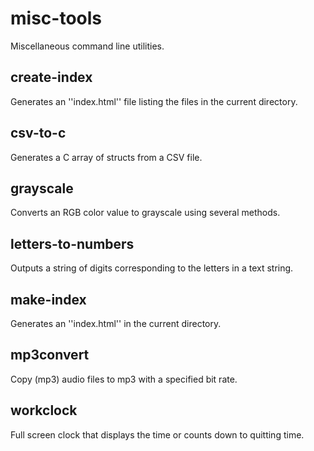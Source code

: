 misc-tools
==========

Miscellaneous command line utilities.

create-index
------------
Generates an ''index.html'' file listing the files in the current directory.

csv-to-c
--------
Generates a C array of structs from a CSV file.

grayscale
---------
Converts an RGB color value to grayscale using several methods.

letters-to-numbers
------------------
Outputs a string of digits corresponding to the letters in a text string.

make-index
----------
Generates an ''index.html'' in the current directory.

mp3convert
----------
Copy (mp3) audio files to mp3 with a specified bit rate.

workclock
---------
Full screen clock that displays the time or counts down to quitting time.

